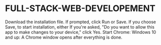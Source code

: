 # FULL-STACK-WEB-DEVELOPEMENT
Download the installation file.
If prompted, click Run or Save. If you choose Save, to start installation, either
If you're asked, "Do you want to allow this app to make changes to your device," click Yes.
Start Chrome: Windows 10 and up: A Chrome window opens after everything is done.
